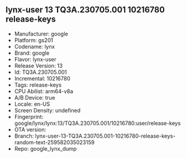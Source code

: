 ## lynx-user 13 TQ3A.230705.001 10216780 release-keys
- Manufacturer: google
- Platform: gs201
- Codename: lynx
- Brand: google
- Flavor: lynx-user
- Release Version: 13
- Id: TQ3A.230705.001
- Incremental: 10216780
- Tags: release-keys
- CPU Abilist: arm64-v8a
- A/B Device: true
- Locale: en-US
- Screen Density: undefined
- Fingerprint: google/lynx/lynx:13/TQ3A.230705.001/10216780:user/release-keys
- OTA version: 
- Branch: lynx-user-13-TQ3A.230705.001-10216780-release-keys-random-text-259582035023159
- Repo: google_lynx_dump
